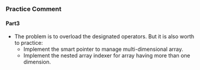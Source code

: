 ### Practice Comment

#### Part3
+ The problem is to overload the designated operators. But it is also worth to practice:
  + Implement the smart pointer to manage multi-dimensional array.  
  + Implement the nested array indexer for array having more than one dimension.  


